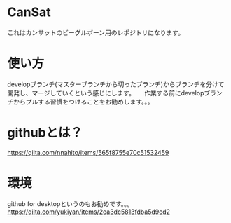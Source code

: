 # CanSat
これはカンサットのビーグルボーン用のレポジトリになります。

# 使い方
developブランチ(マスターブランチから切ったブランチ)からブランチを分けて開発し、マージしていくという感じにします。　　作業する前にdevelopブランチからプルする習慣をつけることをお勧めします。。。

# githubとは？
https://qiita.com/nnahito/items/565f8755e70c51532459

# 環境
github for desktopというのもお勧めです。。。　　https://qiita.com/yukiyan/items/2ea3dc5813fdba5d9cd2
